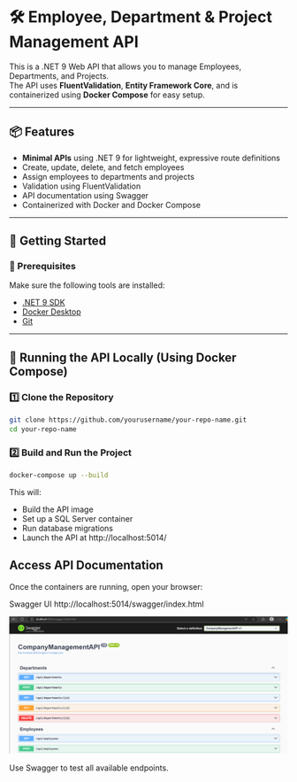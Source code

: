 # 🛠 Employee, Department & Project Management API

This is a .NET 9 Web API that allows you to manage Employees, Departments, and Projects.  
The API uses **FluentValidation**, **Entity Framework Core**, and is containerized using **Docker Compose** for easy setup.

---

## 📦 Features

- **Minimal APIs** using .NET 9 for lightweight, expressive route definitions
- Create, update, delete, and fetch employees
- Assign employees to departments and projects
- Validation using FluentValidation
- API documentation using Swagger
- Containerized with Docker and Docker Compose

---

## 🚀 Getting Started

### 🔧 Prerequisites

Make sure the following tools are installed:

- [.NET 9 SDK](https://dotnet.microsoft.com/en-us/download/dotnet/9.0)
- [Docker Desktop](https://www.docker.com/products/docker-desktop)
- [Git](https://git-scm.com/)

---

## 🧰 Running the API Locally (Using Docker Compose)

### 1️⃣ Clone the Repository

```bash
git clone https://github.com/yourusername/your-repo-name.git
cd your-repo-name
```

### 2️⃣ Build and Run the Project
```bash
docker-compose up --build
```

This will:
- Build the API image
- Set up a SQL Server container
- Run database migrations
- Launch the API at http://localhost:5014/

## Access API Documentation
Once the containers are running, open your browser:

 Swagger UI
 http://localhost:5014/swagger/index.html

![img.png](img.png)

Use Swagger to test all available endpoints.

